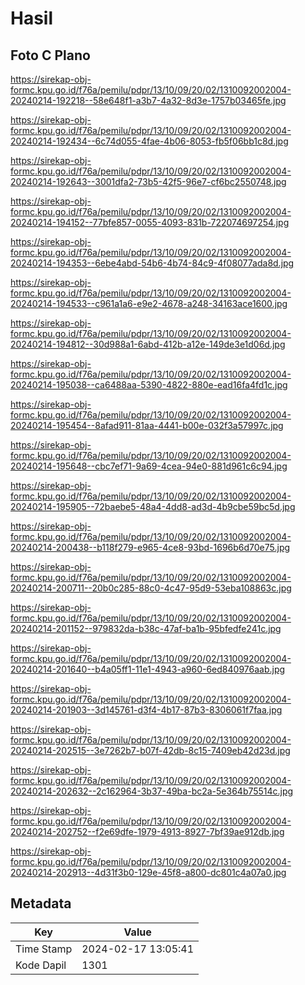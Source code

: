 # Hasil

## Foto C Plano

https://sirekap-obj-formc.kpu.go.id/f76a/pemilu/pdpr/13/10/09/20/02/1310092002004-20240214-192218--58e648f1-a3b7-4a32-8d3e-1757b03465fe.jpg

https://sirekap-obj-formc.kpu.go.id/f76a/pemilu/pdpr/13/10/09/20/02/1310092002004-20240214-192434--6c74d055-4fae-4b06-8053-fb5f06bb1c8d.jpg

https://sirekap-obj-formc.kpu.go.id/f76a/pemilu/pdpr/13/10/09/20/02/1310092002004-20240214-192643--3001dfa2-73b5-42f5-96e7-cf6bc2550748.jpg

https://sirekap-obj-formc.kpu.go.id/f76a/pemilu/pdpr/13/10/09/20/02/1310092002004-20240214-194152--77bfe857-0055-4093-831b-722074697254.jpg

https://sirekap-obj-formc.kpu.go.id/f76a/pemilu/pdpr/13/10/09/20/02/1310092002004-20240214-194353--6ebe4abd-54b6-4b74-84c9-4f08077ada8d.jpg

https://sirekap-obj-formc.kpu.go.id/f76a/pemilu/pdpr/13/10/09/20/02/1310092002004-20240214-194533--c961a1a6-e9e2-4678-a248-34163ace1600.jpg

https://sirekap-obj-formc.kpu.go.id/f76a/pemilu/pdpr/13/10/09/20/02/1310092002004-20240214-194812--30d988a1-6abd-412b-a12e-149de3e1d06d.jpg

https://sirekap-obj-formc.kpu.go.id/f76a/pemilu/pdpr/13/10/09/20/02/1310092002004-20240214-195038--ca6488aa-5390-4822-880e-ead16fa4fd1c.jpg

https://sirekap-obj-formc.kpu.go.id/f76a/pemilu/pdpr/13/10/09/20/02/1310092002004-20240214-195454--8afad911-81aa-4441-b00e-032f3a57997c.jpg

https://sirekap-obj-formc.kpu.go.id/f76a/pemilu/pdpr/13/10/09/20/02/1310092002004-20240214-195648--cbc7ef71-9a69-4cea-94e0-881d961c6c94.jpg

https://sirekap-obj-formc.kpu.go.id/f76a/pemilu/pdpr/13/10/09/20/02/1310092002004-20240214-195905--72baebe5-48a4-4dd8-ad3d-4b9cbe59bc5d.jpg

https://sirekap-obj-formc.kpu.go.id/f76a/pemilu/pdpr/13/10/09/20/02/1310092002004-20240214-200438--b118f279-e965-4ce8-93bd-1696b6d70e75.jpg

https://sirekap-obj-formc.kpu.go.id/f76a/pemilu/pdpr/13/10/09/20/02/1310092002004-20240214-200711--20b0c285-88c0-4c47-95d9-53eba108863c.jpg

https://sirekap-obj-formc.kpu.go.id/f76a/pemilu/pdpr/13/10/09/20/02/1310092002004-20240214-201152--979832da-b38c-47af-ba1b-95bfedfe241c.jpg

https://sirekap-obj-formc.kpu.go.id/f76a/pemilu/pdpr/13/10/09/20/02/1310092002004-20240214-201640--b4a05ff1-11e1-4943-a960-6ed840976aab.jpg

https://sirekap-obj-formc.kpu.go.id/f76a/pemilu/pdpr/13/10/09/20/02/1310092002004-20240214-201903--3d145761-d3f4-4b17-87b3-8306061f7faa.jpg

https://sirekap-obj-formc.kpu.go.id/f76a/pemilu/pdpr/13/10/09/20/02/1310092002004-20240214-202515--3e7262b7-b07f-42db-8c15-7409eb42d23d.jpg

https://sirekap-obj-formc.kpu.go.id/f76a/pemilu/pdpr/13/10/09/20/02/1310092002004-20240214-202632--2c162964-3b37-49ba-bc2a-5e364b75514c.jpg

https://sirekap-obj-formc.kpu.go.id/f76a/pemilu/pdpr/13/10/09/20/02/1310092002004-20240214-202752--f2e69dfe-1979-4913-8927-7bf39ae912db.jpg

https://sirekap-obj-formc.kpu.go.id/f76a/pemilu/pdpr/13/10/09/20/02/1310092002004-20240214-202913--4d31f3b0-129e-45f8-a800-dc801c4a07a0.jpg


## Metadata

| Key        | Value               |
| ---------- | ------------------- |
| Time Stamp | 2024-02-17 13:05:41 |
| Kode Dapil | 1301                |



